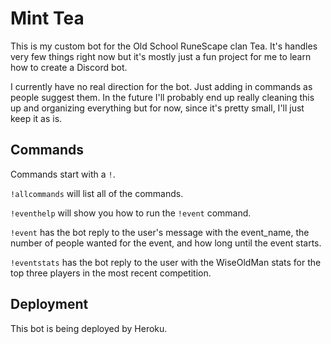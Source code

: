 # Mint Tea
This is my custom bot for the Old School RuneScape clan Tea. It's handles very few things right now but it's mostly just a fun project for me to learn how to create a Discord bot. 

I currently have no real direction for the bot. Just adding in commands as people suggest them. In the future I'll probably end up really cleaning this up and organizing everything but for now, since it's pretty small, I'll just keep it as is. 

## Commands

Commands start with a `!`. 

`!allcommands` will list all of the commands. 

`!eventhelp` will show you how to run the `!event` command. 

`!event` has the bot reply to the user's message with the event_name, the number of people wanted for the event, and how long until the event starts. 

`!eventstats` has the bot reply to the user with the WiseOldMan stats for the top three players in the most recent competition.  

## Deployment

This bot is being deployed by Heroku. 